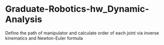 # Graduate-Robotics-hw_Dynamic-Analysis
Define the path of manipulator and calculate order of each joint via inverse kinematics and Newton-Euler formula
